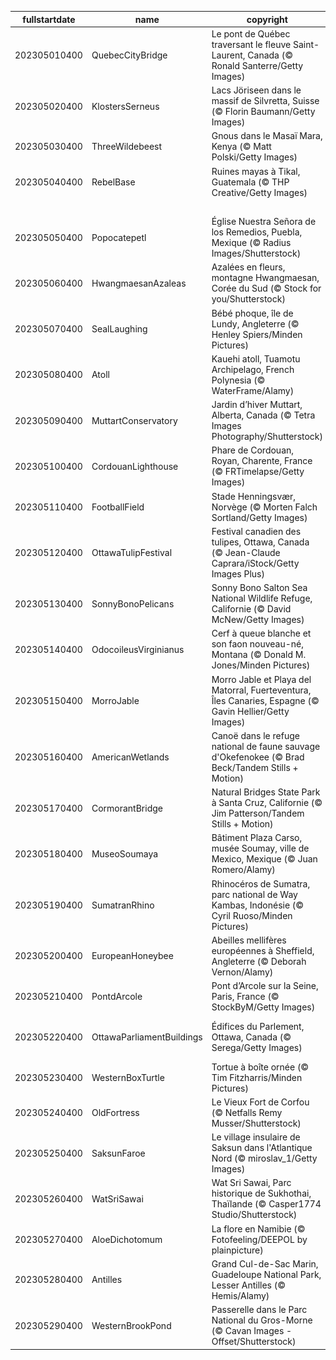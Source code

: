 |fullstartdate|name|copyright|title|image|
|--|--|--|--|--|
202305010400|QuebecCityBridge|Le pont de Québec traversant le fleuve Saint-Laurent, Canada (© Ronald Santerre/Getty Images)|Chef-d'œuvre d'ingénierie|![](/fr-CA/2023/05/202305010400QuebecCityBridge.jpg)|
202305020400|KlostersSerneus|Lacs Jöriseen dans le massif de Silvretta, Suisse (© Florin Baumann/Getty Images)|Lacs bleu vif et montagnes escarpées|![](/fr-CA/2023/05/202305020400KlostersSerneus.jpg)|
202305030400|ThreeWildebeest|Gnous dans le Masaï Mara, Kenya (© Matt Polski/Getty Images)|La grande migration du règne animal|![](/fr-CA/2023/05/202305030400ThreeWildebeest.jpg)|
202305040400|RebelBase|Ruines mayas à Tikal, Guatemala (© THP Creative/Getty Images)|Que la force soit avec vous!|![](/fr-CA/2023/05/202305040400RebelBase.jpg)|
||||![](/fr-CA/2023/05/.jpg)|
202305050400|Popocatepetl|Église Nuestra Señora de los Remedios, Puebla, Mexique (© Radius Images/Shutterstock)|Le Mexique est en fête aujourd’hui!|![](/fr-CA/2023/05/202305050400Popocatepetl.jpg)|
202305060400|HwangmaesanAzaleas|Azalées en fleurs, montagne Hwangmaesan, Corée du Sud (© Stock for you/Shutterstock)|Du pourpre à perte de vue|![](/fr-CA/2023/05/202305060400HwangmaesanAzaleas.jpg)|
202305070400|SealLaughing|Bébé phoque, île de Lundy, Angleterre (© Henley Spiers/Minden Pictures)|C’est la journée de la rigolade!|![](/fr-CA/2023/05/202305070400SealLaughing.jpg)|
202305080400|Atoll|Kauehi atoll, Tuamotu Archipelago, French Polynesia (© WaterFrame/Alamy)|Un petit coin de Paradis|![](/fr-CA/2023/05/202305080400Atoll.jpg)|
202305090400|MuttartConservatory|Jardin d’hiver Muttart, Alberta, Canada (© Tetra Images Photography/Shutterstock)|Pyramides de lumière|![](/fr-CA/2023/05/202305090400MuttartConservatory.jpg)|
202305100400|CordouanLighthouse|Phare de Cordouan, Royan, Charente, France (© FRTimelapse/Getty Images)|Le Versailles des Mers|![](/fr-CA/2023/05/202305100400CordouanLighthouse.jpg)|
202305110400|FootballField|Stade Henningsvær, Norvège (© Morten Falch Sortland/Getty Images)|Du foot dans un cadre magique|![](/fr-CA/2023/05/202305110400FootballField.jpg)|
202305120400|OttawaTulipFestival|Festival canadien des tulipes, Ottawa, Canada (© Jean-Claude Caprara/iStock/Getty Images Plus)|Les meilleures amies des papillons|![](/fr-CA/2023/05/202305120400OttawaTulipFestival.jpg)|
202305130400|SonnyBonoPelicans|Sonny Bono Salton Sea National Wildlife Refuge, Californie (© David McNew/Getty Images)|C'est la saison des voyages|![](/fr-CA/2023/05/202305130400SonnyBonoPelicans.jpg)|
202305140400|OdocoileusVirginianus|Cerf à queue blanche et son faon nouveau-né, Montana (© Donald M. Jones/Minden Pictures)|Bonne fête des mères!|![](/fr-CA/2023/05/202305140400OdocoileusVirginianus.jpg)|
202305150400|MorroJable|Morro Jable et Playa del Matorral, Fuerteventura, Îles Canaries, Espagne (© Gavin Hellier/Getty Images)|Une île carrefour des cultures|![](/fr-CA/2023/05/202305150400MorroJable.jpg)|
202305160400|AmericanWetlands|Canoë dans le refuge national de faune sauvage d'Okefenokee (© Brad Beck/Tandem Stills + Motion)|Des eaux sereines sur une "terre tremblante”|![](/fr-CA/2023/05/202305160400AmericanWetlands.jpg)|
202305170400|CormorantBridge|Natural Bridges State Park à Santa Cruz, Californie (© Jim Patterson/Tandem Stills + Motion)|Une fenêtre sur le Pacifique|![](/fr-CA/2023/05/202305170400CormorantBridge.jpg)|
202305180400|MuseoSoumaya|Bâtiment Plaza Carso, musée Soumay, ville de Mexico, Mexique (© Juan Romero/Alamy)|La lumière du soleil transforme l'argent en or|![](/fr-CA/2023/05/202305180400MuseoSoumaya.jpg)|
202305190400|SumatranRhino|Rhinocéros de Sumatra, parc national de Way Kambas, Indonésie (© Cyril Ruoso/Minden Pictures)|Comment aider les animaux en danger?|![](/fr-CA/2023/05/202305190400SumatranRhino.jpg)|
202305200400|EuropeanHoneybee|Abeilles mellifères européennes à Sheffield, Angleterre (© Deborah Vernon/Alamy)|Nos meilleures alliées de la nature|![](/fr-CA/2023/05/202305200400EuropeanHoneybee.jpg)|
202305210400|PontdArcole|Pont d’Arcole sur la Seine, Paris, France (© StockByM/Getty Images)|Un fleuve majestueux et emblématique|![](/fr-CA/2023/05/202305210400PontdArcole.jpg)|
202305220400|OttawaParliamentBuildings|Édifices du Parlement, Ottawa, Canada (© Serega/Getty Images)|Un jour pour fêter le lien avec l’Angleterre|![](/fr-CA/2023/05/202305220400OttawaParliamentBuildings.jpg)|
202305230400|WesternBoxTurtle|Tortue à boîte ornée (© Tim Fitzharris/Minden Pictures)|Protégeons nos tortues|![](/fr-CA/2023/05/202305230400WesternBoxTurtle.jpg)|
202305240400|OldFortress|Le Vieux Fort de Corfou (© Netfalls Remy Musser/Shutterstock)|Où l'histoire prend vie|![](/fr-CA/2023/05/202305240400OldFortress.jpg)|
202305250400|SaksunFaroe|Le village insulaire de Saksun dans l'Atlantique Nord (© miroslav_1/Getty Images)|Tout droit sorti d'un conte de fées|![](/fr-CA/2023/05/202305250400SaksunFaroe.jpg)|
202305260400|WatSriSawai|Wat Sri Sawai, Parc historique de Sukhothai, Thaïlande (© Casper1774 Studio/Shutterstock)|La beauté dans les ruines|![](/fr-CA/2023/05/202305260400WatSriSawai.jpg)|
202305270400|AloeDichotomum|La flore en Namibie (© Fotofeeling/DEEPOL by plainpicture)|S'étirer vers le ciel…|![](/fr-CA/2023/05/202305270400AloeDichotomum.jpg)|
202305280400|Antilles|Grand Cul-de-Sac Marin, Guadeloupe National Park, Lesser Antilles (© Hemis/Alamy)|La beauté sauvage des Caraïbes|![](/fr-CA/2023/05/202305280400Antilles.jpg)|
202305290400|WesternBrookPond|Passerelle dans le Parc National du Gros-Morne (© Cavan Images - Offset/Shutterstock)|Sous un ciel étoilé|![](/fr-CA/2023/05/202305290400WesternBrookPond.jpg)|
